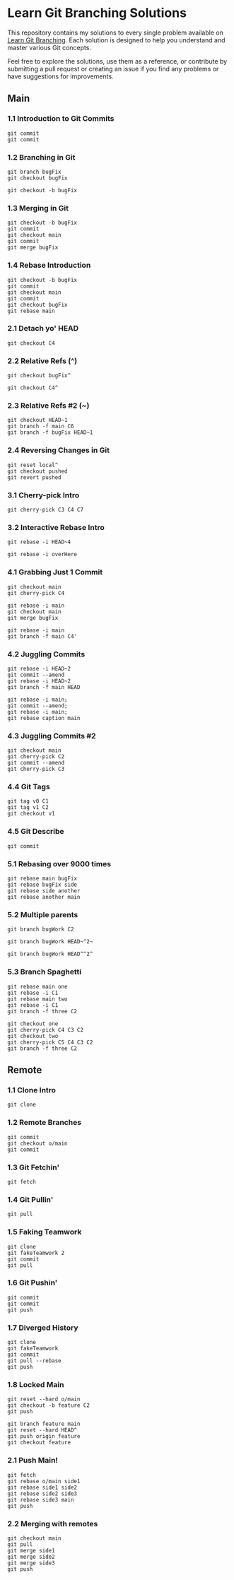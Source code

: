 # Learn Git Branching Solutions

This repository contains my solutions to every single problem available on 
[Learn Git Branching](https://learngitbranching.js.org/). Each solution is designed to help you understand and master
various Git concepts.

Feel free to explore the solutions, use them as a reference, or contribute by submitting a pull request or creating
an issue if you find any problems or have suggestions for improvements.
## Main

### 1.1 Introduction to Git Commits
```
git commit
git commit
```

### 1.2 Branching in Git
```
git branch bugFix
git checkout bugFix
```
```
git checkout -b bugFix
```

### 1.3 Merging in Git
```
git checkout -b bugFix
git commit
git checkout main
git commit
git merge bugFix
```

### 1.4 Rebase Introduction
```
git checkout -b bugFix
git commit
git checkout main
git commit
git checkout bugFix
git rebase main
```

### 2.1 Detach yo' HEAD
```
git checkout C4
```

### 2.2 Relative Refs (^)
```
git checkout bugFix^
```
```
git checkout C4^
```

### 2.3 Relative Refs #2 (~)
```
git checkout HEAD~1
git branch -f main C6
git branch -f bugFix HEAD~1
```

### 2.4 Reversing Changes in Git
```
git reset local^
git checkout pushed
git revert pushed
```

### 3.1 Cherry-pick Intro
```
git cherry-pick C3 C4 C7
```

### 3.2 Interactive Rebase Intro
```
git rebase -i HEAD~4
```
```
git rebase -i overHere
```

### 4.1 Grabbing Just 1 Commit
```
git checkout main
git cherry-pick C4
```
```
git rebase -i main
git checkout main
git merge bugFix
```
```
git rebase -i main
git branch -f main C4'
```

### 4.2 Juggling Commits
```
git rebase -i HEAD~2
git commit --amend
git rebase -i HEAD~2
git branch -f main HEAD
```
```
git rebase -i main;
git commit --amend;
git rebase -i main;
git rebase caption main
```

### 4.3 Juggling Commits #2
```
git checkout main
git cherry-pick C2
git commit --amend
git cherry-pick C3
```

### 4.4 Git Tags
```
git tag v0 C1
git tag v1 C2
git checkout v1
```

### 4.5 Git Describe
```
git commit
```

### 5.1 Rebasing over 9000 times
```
git rebase main bugFix
git rebase bugFix side
git rebase side another
git rebase another main
```

### 5.2 Multiple parents
```
git branch bugWork C2
``` 
```
git branch bugWork HEAD~^2~
```
```
git branch bugWork HEAD^^2^
```

### 5.3 Branch Spaghetti
```
git rebase main one
git rebase -i C1
git rebase main two
git rebase -i C1
git branch -f three C2
```
```
git checkout one
git cherry-pick C4 C3 C2
git checkout two
git cherry-pick C5 C4 C3 C2
git branch -f three C2
```

## Remote

### 1.1 Clone Intro
```
git clone
```

### 1.2 Remote Branches
```
git commit
git checkout o/main
git commit
```

### 1.3 Git Fetchin'
```
git fetch
```

### 1.4 Git Pullin'
```
git pull
```

### 1.5 Faking Teamwork
```
git clone
git fakeTeamwork 2
git commit
git pull
```

### 1.6 Git Pushin'
```
git commit
git commit
git push
```

### 1.7 Diverged History
```
git clone
git fakeTeamwork
git commit
git pull --rebase
git push
```

### 1.8 Locked Main
```
git reset --hard o/main
git checkout -b feature C2
git push
```
```
git branch feature main
git reset --hard HEAD^
git push origin feature
git checkout feature
```

### 2.1 Push Main!
```
git fetch
git rebase o/main side1
git rebase side1 side2
git rebase side2 side3
git rebase side3 main
git push
```

### 2.2 Merging with remotes
```
git checkout main
git pull
git merge side1
git merge side2
git merge side3
git push
```

